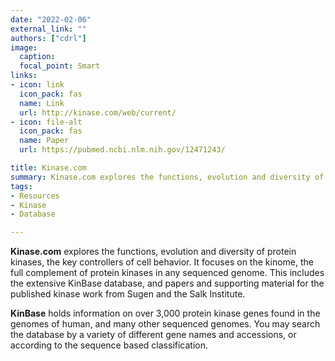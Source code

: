 ```yaml
---
date: "2022-02-06"
external_link: ""
authors: ["cdrl"]
image:
  caption: 
  focal_point: Smart
links:
- icon: link
  icon_pack: fas
  name: Link
  url: http://kinase.com/web/current/
- icon: file-alt
  icon_pack: fas
  name: Paper
  url: https://pubmed.ncbi.nlm.nih.gov/12471243/

title: Kinase.com
summary: Kinase.com explores the functions, evolution and diversity of protein kinases, the key controllers of cell behavior
tags:
- Resources
- Kinase
- Database

---
```



**Kinase.com** explores the functions, evolution and diversity of protein kinases, the key controllers of cell behavior. It focuses on the kinome, the full complement of protein kinases in any sequenced genome. This includes the extensive KinBase database, and papers and supporting material for the published kinase work from Sugen and the Salk Institute.



**KinBase** holds information on over 3,000 protein kinase genes found in the genomes of human, and many other sequenced genomes. You may search the database by a variety of different gene names and accessions, or according to the sequence based classification.




